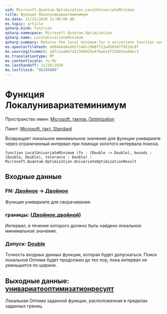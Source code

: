 ```yaml
---
uid: Microsoft.Quantum.Optimization.LocalUnivariateMinimum
title: Функция Локалунивариатеминимум
ms.date: 11/25/2020 12:00:00 AM
ms.topic: article
qsharp.kind: function
qsharp.namespace: Microsoft.Quantum.Optimization
qsharp.name: LocalUnivariateMinimum
qsharp.summary: Returns the local minimum for a univariate function over a bounded interval, using a golden interval search.
ms.openlocfilehash: e804e6a6ed82f14dcc9b8f721ad503d77922dc0f
ms.sourcegitcommit: a87c1aa8e7453360025e47ba614f25b02ea84ec3
ms.translationtype: MT
ms.contentlocale: ru-RU
ms.lasthandoff: 11/26/2020
ms.locfileid: "96194089"
---
```

# <a name="localunivariateminimum-function"></a>Функция Локалунивариатеминимум

Пространство имен: [Microsoft. тактов. Optimization](xref:Microsoft.Quantum.Optimization)

Пакет: [Microsoft. такт. Standard](https://nuget.org/packages/Microsoft.Quantum.Standard)


Возвращает локальное минимальное значение для функции унивариате через ограниченный интервал при помощи золотого интервала поиска.

```qsharp
function LocalUnivariateMinimum (fn : (Double -> Double), bounds : (Double, Double), tolerance : Double) : Microsoft.Quantum.Optimization.UnivariateOptimizationResult
```


## <a name="input"></a>Входные данные

### <a name="fn--double---double"></a>FN: [Двойное](xref:microsoft.quantum.lang-ref.double) -> [Двойное](xref:microsoft.quantum.lang-ref.double)

Функция унивариате для сворачивания.


### <a name="bounds--doubledouble"></a>границы: ([Двойное](xref:microsoft.quantum.lang-ref.double),[двойной](xref:microsoft.quantum.lang-ref.double))

Интервал, в течение которого должно быть найдено локальное минимальное значение.


### <a name="tolerance--double"></a>Допуск: [Double](xref:microsoft.quantum.lang-ref.double)

Точность входных данных функции, которая будет допускаться.
Поиск локальной Оптима будет продолжен до тех пор, пока интервал не уменьшится по ширине.



## <a name="output--univariateoptimizationresult"></a>Выходные данные: [унивариатеоптимизатионресулт](xref:Microsoft.Quantum.Optimization.UnivariateOptimizationResult)

Локальная Оптима заданной функции, расположенная в пределах заданных границ.